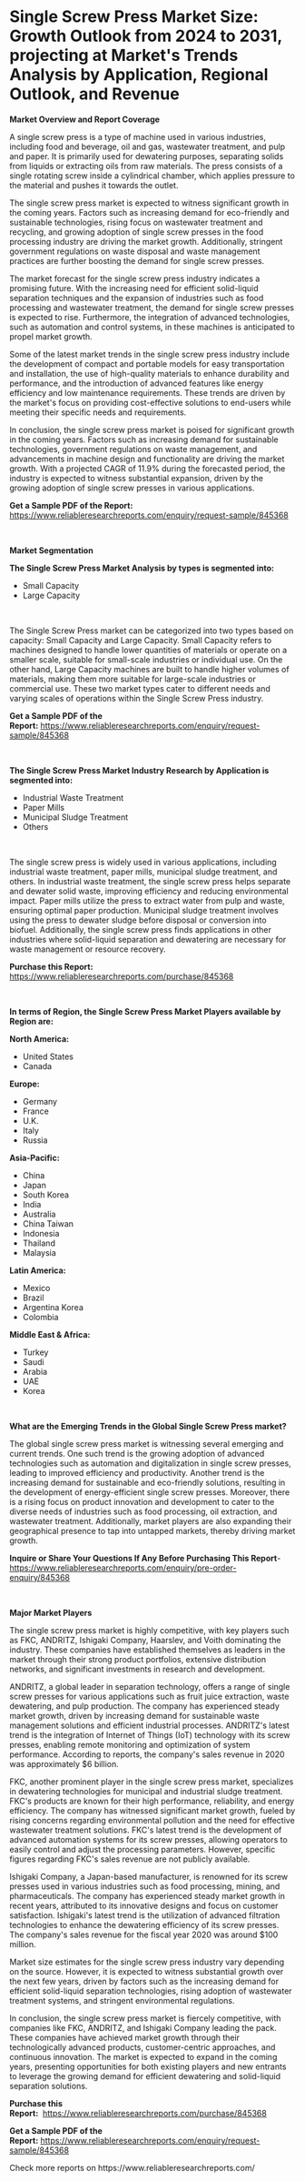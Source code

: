 <p><h1>Single Screw Press Market Size: Growth Outlook from 2024 to 2031, projecting at Market's Trends Analysis by Application, Regional Outlook, and Revenue</h1></p><p><strong>Market Overview and Report Coverage</strong></p>
<p><p>A single screw press is a type of machine used in various industries, including food and beverage, oil and gas, wastewater treatment, and pulp and paper. It is primarily used for dewatering purposes, separating solids from liquids or extracting oils from raw materials. The press consists of a single rotating screw inside a cylindrical chamber, which applies pressure to the material and pushes it towards the outlet.</p><p>The single screw press market is expected to witness significant growth in the coming years. Factors such as increasing demand for eco-friendly and sustainable technologies, rising focus on wastewater treatment and recycling, and growing adoption of single screw presses in the food processing industry are driving the market growth. Additionally, stringent government regulations on waste disposal and waste management practices are further boosting the demand for single screw presses.</p><p>The market forecast for the single screw press industry indicates a promising future. With the increasing need for efficient solid-liquid separation techniques and the expansion of industries such as food processing and wastewater treatment, the demand for single screw presses is expected to rise. Furthermore, the integration of advanced technologies, such as automation and control systems, in these machines is anticipated to propel market growth.</p><p>Some of the latest market trends in the single screw press industry include the development of compact and portable models for easy transportation and installation, the use of high-quality materials to enhance durability and performance, and the introduction of advanced features like energy efficiency and low maintenance requirements. These trends are driven by the market's focus on providing cost-effective solutions to end-users while meeting their specific needs and requirements.</p><p>In conclusion, the single screw press market is poised for significant growth in the coming years. Factors such as increasing demand for sustainable technologies, government regulations on waste management, and advancements in machine design and functionality are driving the market growth. With a projected CAGR of 11.9% during the forecasted period, the industry is expected to witness substantial expansion, driven by the growing adoption of single screw presses in various applications.</p></p>
<p><strong>Get a Sample PDF of the Report:</strong> <a href="https://www.reliableresearchreports.com/enquiry/request-sample/845368">https://www.reliableresearchreports.com/enquiry/request-sample/845368</a></p>
<p>&nbsp;</p>
<p><strong>Market Segmentation</strong></p>
<p><strong>The Single Screw Press Market Analysis by types is segmented into:</strong></p>
<p><ul><li>Small Capacity</li><li>Large Capacity</li></ul></p>
<p>&nbsp;</p>
<p><p>The Single Screw Press market can be categorized into two types based on capacity: Small Capacity and Large Capacity. Small Capacity refers to machines designed to handle lower quantities of materials or operate on a smaller scale, suitable for small-scale industries or individual use. On the other hand, Large Capacity machines are built to handle higher volumes of materials, making them more suitable for large-scale industries or commercial use. These two market types cater to different needs and varying scales of operations within the Single Screw Press industry.</p></p>
<p><strong>Get a Sample PDF of the Report:</strong>&nbsp;<a href="https://www.reliableresearchreports.com/enquiry/request-sample/845368">https://www.reliableresearchreports.com/enquiry/request-sample/845368</a></p>
<p>&nbsp;</p>
<p><strong>The Single Screw Press Market Industry Research by Application is segmented into:</strong></p>
<p><ul><li>Industrial Waste Treatment</li><li>Paper Mills</li><li>Municipal Sludge Treatment</li><li>Others</li></ul></p>
<p>&nbsp;</p>
<p><p>The single screw press is widely used in various applications, including industrial waste treatment, paper mills, municipal sludge treatment, and others. In industrial waste treatment, the single screw press helps separate and dewater solid waste, improving efficiency and reducing environmental impact. Paper mills utilize the press to extract water from pulp and waste, ensuring optimal paper production. Municipal sludge treatment involves using the press to dewater sludge before disposal or conversion into biofuel. Additionally, the single screw press finds applications in other industries where solid-liquid separation and dewatering are necessary for waste management or resource recovery.</p></p>
<p><strong>Purchase this Report:</strong>&nbsp; <a href="https://www.reliableresearchreports.com/purchase/845368">https://www.reliableresearchreports.com/purchase/845368</a></p>
<p>&nbsp;</p>
<p><strong>In terms of Region, the Single Screw Press Market Players available by Region are:</strong></p>
<p>
    <p> <strong> North America: </strong>
        <ul>
            <li>United States</li>
            <li>Canada</li>
        </ul>
        </p> 
    <p> <strong> Europe: </strong>
        <ul>
            <li>Germany</li>
            <li>France</li>
            <li>U.K.</li>
            <li>Italy</li>
            <li>Russia</li>
        </ul>
        </p> 
    <p> <strong> Asia-Pacific: </strong>
        <ul>
            <li>China</li>
            <li>Japan</li>
            <li>South Korea</li>
            <li>India</li>
            <li>Australia</li>
            <li>China Taiwan</li>
            <li>Indonesia</li>
            <li>Thailand</li>
            <li>Malaysia</li>
        </ul>
        </p> 
    <p> <strong> Latin America: </strong>
        <ul>
            <li>Mexico</li>
            <li>Brazil</li>
            <li>Argentina Korea</li>
            <li>Colombia</li>
        </ul>
        </p> 
    <p> <strong> Middle East & Africa: </strong>
        <ul>
            <li>Turkey</li>
            <li>Saudi</li>
            <li>Arabia</li>
            <li>UAE</li>
            <li>Korea</li>
        </ul>
    </p>
    </p>
<p>&nbsp;</p>
<p><strong>What are the Emerging Trends in the Global Single Screw Press market?</strong></p>
<p><p>The global single screw press market is witnessing several emerging and current trends. One such trend is the growing adoption of advanced technologies such as automation and digitalization in single screw presses, leading to improved efficiency and productivity. Another trend is the increasing demand for sustainable and eco-friendly solutions, resulting in the development of energy-efficient single screw presses. Moreover, there is a rising focus on product innovation and development to cater to the diverse needs of industries such as food processing, oil extraction, and wastewater treatment. Additionally, market players are also expanding their geographical presence to tap into untapped markets, thereby driving market growth.</p></p>
<p><strong>Inquire or Share Your Questions If Any Before Purchasing This Report</strong>- <a href="https://www.reliableresearchreports.com/enquiry/pre-order-enquiry/845368">https://www.reliableresearchreports.com/enquiry/pre-order-enquiry/845368</a></p>
<p>&nbsp;</p>
<p><strong>Major Market Players</strong></p>
<p><p>The single screw press market is highly competitive, with key players such as FKC, ANDRITZ, Ishigaki Company, Haarslev, and Voith dominating the industry. These companies have established themselves as leaders in the market through their strong product portfolios, extensive distribution networks, and significant investments in research and development.</p><p>ANDRITZ, a global leader in separation technology, offers a range of single screw presses for various applications such as fruit juice extraction, waste dewatering, and pulp production. The company has experienced steady market growth, driven by increasing demand for sustainable waste management solutions and efficient industrial processes. ANDRITZ's latest trend is the integration of Internet of Things (IoT) technology with its screw presses, enabling remote monitoring and optimization of system performance. According to reports, the company's sales revenue in 2020 was approximately $6 billion.</p><p>FKC, another prominent player in the single screw press market, specializes in dewatering technologies for municipal and industrial sludge treatment. FKC's products are known for their high performance, reliability, and energy efficiency. The company has witnessed significant market growth, fueled by rising concerns regarding environmental pollution and the need for effective wastewater treatment solutions. FKC's latest trend is the development of advanced automation systems for its screw presses, allowing operators to easily control and adjust the processing parameters. However, specific figures regarding FKC's sales revenue are not publicly available.</p><p>Ishigaki Company, a Japan-based manufacturer, is renowned for its screw presses used in various industries such as food processing, mining, and pharmaceuticals. The company has experienced steady market growth in recent years, attributed to its innovative designs and focus on customer satisfaction. Ishigaki's latest trend is the utilization of advanced filtration technologies to enhance the dewatering efficiency of its screw presses. The company's sales revenue for the fiscal year 2020 was around $100 million.</p><p>Market size estimates for the single screw press industry vary depending on the source. However, it is expected to witness substantial growth over the next few years, driven by factors such as the increasing demand for efficient solid-liquid separation technologies, rising adoption of wastewater treatment systems, and stringent environmental regulations.</p><p>In conclusion, the single screw press market is fiercely competitive, with companies like FKC, ANDRITZ, and Ishigaki Company leading the pack. These companies have achieved market growth through their technologically advanced products, customer-centric approaches, and continuous innovation. The market is expected to expand in the coming years, presenting opportunities for both existing players and new entrants to leverage the growing demand for efficient dewatering and solid-liquid separation solutions.</p></p>
<p><strong>Purchase this Report:</strong>&nbsp;&nbsp;<a href="https://www.reliableresearchreports.com/purchase/845368">https://www.reliableresearchreports.com/purchase/845368</a></p>
<p></p>
<p><strong>Get a Sample PDF of the Report:</strong>&nbsp;<a href="https://www.reliableresearchreports.com/enquiry/request-sample/845368">https://www.reliableresearchreports.com/enquiry/request-sample/845368</a></p>
<p>Check more reports on https://www.reliableresearchreports.com/</p>